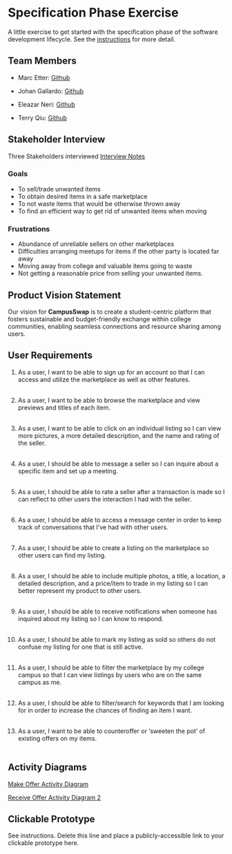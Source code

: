 # Specification Phase Exercise

A little exercise to get started with the specification phase of the software development lifecycle. See the [instructions](instructions.md) for more detail.

## Team Members

- Marc Etter: [Github](https://github.com/Morcupine)

- Johan Gallardo: [Github](https://github.com/JohanGallardo)

- Eleazar Neri: [Github](https://github.com/afknero)

- Terry Qiu: [Github](https://github.com/TerryQtt)

## Stakeholder Interview

Three Stakeholders interviewed
[Interview Notes](https://docs.google.com/document/d/11-zCoKY0v_9_I38cCJ_VAu0R46LnT5gm-6PFKCCASgM/edit?usp=sharing)

### Goals

- To sell/trade unwanted items
- To obtain desired items in a safe marketplace
- To not waste items that would be otherwise thrown away
- To find an efficient way to get rid of unwanted items when moving

### Frustrations

- Abundance of unreliable sellers on other marketplaces
- Difficulties arranging meetups for items if the other party is located far away
- Moving away from college and valuable items going to waste
- Not getting a reasonable price from selling your unwanted items.

## Product Vision Statement

Our vision for **CampusSwap** is to create a student-centric platform that fosters sustainable and budget-friendly exchange within college communities, enabling seamless connections and resource sharing among users.

## User Requirements

1. As a user, I want to be able to sign up for an account so that I can access and utilize the marketplace as well as other features. <br><br>
1. As a user, I want to be able to browse the marketplace and view previews and titles of each item.<br><br>

1. As a user, I want to be able to click on an individual listing so I can view more pictures, a more detailed description, and the name and rating of the seller.<br><br>

1. As a user, I should be able to message a seller so I can inquire about a specific item and set up a meeting.<br><br>

1. As a user, I should be able to rate a seller after a transaction is made so I can reflect to other users the interaction I had with the seller.<br><br>

1. As a user, I should be able to access a message center in order to keep track of conversations that I’ve had with other users.<br><br>

1. As a user, I should be able to create a listing on the marketplace so other users can find my listing.<br><br>

1. As a user, I should be able to include multiple photos, a title, a location, a detailed description, and a price/item to trade in my listing so I can better represent my product to other users.<br><br>

1. As a user, I should be able to receive notifications when someone has inquired about my listing so I can know to respond.<br><br>

1. As a user, I should be able to mark my listing as sold so others do not confuse my listing for one that is still active.<br><br>

1. As a user, I should be able to filter the marketplace by my college campus so that I can view listings by users who are on the same campus as me.<br><br>

1. As a user, I should be able to filter/search for keywords that I am looking for in order to increase the chances of finding an item I want.<br><br>

1. As a user, I want to be able to counteroffer or ‘sweeten the pot’ of existing offers on my items. <br><br>

## Activity Diagrams

[Make Offer Activity Diagram](https://github.com/software-students-spring2024/1-specification-exercise-team-mjet/blob/main/images/ActivityDiagram1.png)

[Receive Offer Activity Diagram 2](https://github.com/software-students-spring2024/1-specification-exercise-team-mjet/blob/main/images/ActivityDiagram2.png)

## Clickable Prototype

See instructions. Delete this line and place a publicly-accessible link to your clickable prototype here.
